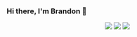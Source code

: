 ### Hi there, I'm Brandon 👋

<p align="center">
  <img src="https://img.shields.io/badge/-HTML-E34F26?logo=html5&logoColor=white&style=for-the-badge"/>
  <img src="https://img.shields.io/badge/-JAVASCRIPT-f7df1e?logo=javascript&logoColor=white&style=for-the-badge"/>
  <img src="https://img.shields.io/badge/-SASS-CD6799?logo=sass&logoColor=white&style=for-the-badge"/>
</p>
<!--
**happysolucki/happysolucki** is a ✨ _special_ ✨ repository because its `README.md` (this file) appears on your GitHub profile.

Here are some ideas to get you started:

- 🔭 I’m currently working on ...
- 🌱 I’m currently learning ...
- 👯 I’m looking to collaborate on ...
- 🤔 I’m looking for help with ...
- 💬 Ask me about ...
- 📫 How to reach me: ...
- 😄 Pronouns: ...
- ⚡ Fun fact: ...
-->
